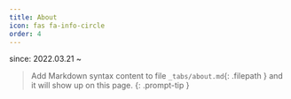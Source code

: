 ```yaml
---
title: About
icon: fas fa-info-circle
order: 4
---
```


since: 2022.03.21 ~

> Add Markdown syntax content to file `_tabs/about.md`{: .filepath } and it will show up on this page.
{: .prompt-tip }
